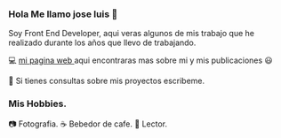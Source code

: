 ### Hola Me llamo jose luis 👋

 Soy Front End Developer, aqui veras algunos de mis trabajo que he realizado durante los años que llevo de trabajando.

:computer: [mi pagina web ](http://jlcondori.com) aqui encontraras mas sobre mi y mis publicaciones :smiley:

💬 Si tienes consultas sobre mis proyectos escribeme.

### Mis Hobbies.
:camera: Fotografia.
:coffee: Bebedor de cafe.
:closed_book: Lector.


<!--
**josecondori-ai/josecondori-ai** is a ✨ _special_ ✨ repository because its `README.md` (this file) appears on your GitHub profile.




Here are some ideas to get you started:

- 🔭 I’m currently working on ...
- 🌱 I’m currently learning ...
- 👯 I’m looking to collaborate on ...
- 🤔 I’m looking for help with ...
- 
- 📫 How to reach me: ...
- 😄 Pronouns: ...
- ⚡ Fun fact: ...
-->
